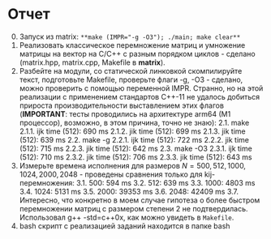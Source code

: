 # Отчет
0. Запуск из matrix: `**make (IMPR="-g -O3"); ./main; make clear**`
1. Реализовать классическое перемножение матриц и умножение матрицы на вектор на C/C++ с разным порядком циклов - сделано (matrix.hpp, matrix.cpp, Makefile в **matrix**).
2. Разбейте на модули, со статической линковкой скомпилируйте текст, подготовьте Makefile, проверьте флаги -g,  -O3 - сделано, можно проверить с помощью переменной IMPR. Странно, но на этой реализации с применением стандартов C++-11 не удалось добиться прироста производительности выставлением этих флагов (**IMPORTANT**: тесты проводились на архитектуре arm64 (M1 процессор), возможно, в этом причина, точно не знаю):
    2.1. make
        2.1.1. ijk time (512): 690 ms
        2.1.2. jik time (512): 699 ms
        2.1.3. jik time (512): 639 ms
    2.2. make -g
        2.2.1. ijk time (512): 722 ms
        2.2.2. jik time (512): 715 ms
        2.2.3. jik time (512): 642 ms
    2.3. make -O3
        2.3.1. ijk time (512): 710 ms
        2.3.2. jik time (512): 706 ms
        2.3.3. jik time (512): 643 ms
3. Измерьте времена исполнения для размеров $N = 500, 512, 1000, 1024, 2000, 2048$ - проведены сравнения только для kij-перемножения:
    3.1. 500: 594 ms
    3.2. 512: 639 ms
    3.3. 1000: 4803 ms
    3.4. 1024: 5131 ms
    3.5. 2000: 39353 ms
    3.6. 2048: 42409 ms
    3.7. Интересно, что конкретно в моем случае гипотеза о более быстром перемножении матриц с размером степени 2 не подтвердилась. Использовал g++ -std=c++0x, как можно увидеть в `Makefile`.
4. bash скрипт с реализацией заданий находится в папке bash
